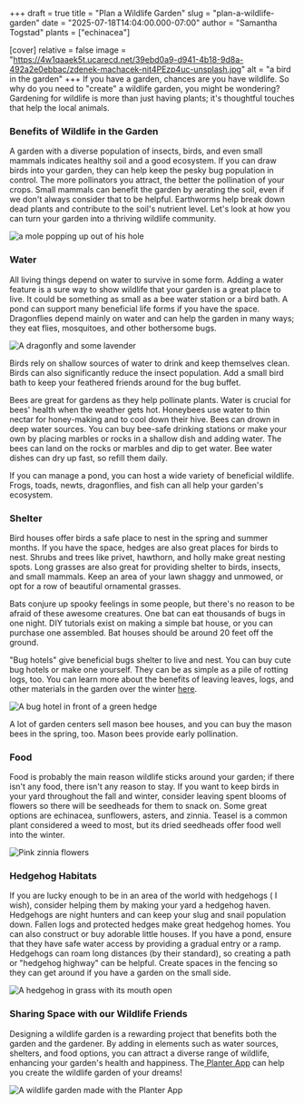 +++
draft = true
title = "Plan a Wildlife Garden"
slug = "plan-a-wildlife-garden"
date = "2025-07-18T14:04:00.000-07:00"
author = "Samantha Togstad"
plants = ["echinacea"]

[cover]
relative = false
image = "https://4w1qaaek5t.ucarecd.net/39ebd0a9-d941-4b18-9d8a-492a2e0ebbac/zdenek-machacek-nit4PEzp4uc-unsplash.jpg"
alt = "a bird in the garden"
+++
If you have a garden, chances are you have wildlife. So why do you need to "create" a wildlife garden, you might be wondering? Gardening for wildlife is more than just having plants; it's thoughtful touches that help the local animals.  

### Benefits of Wildlife in the Garden

A garden with a diverse population of insects, birds, and even small mammals indicates healthy soil and a good ecosystem. If you can draw birds into your garden, they can help keep the pesky bug population in control. The more pollinators you attract, the better the pollination of your crops. Small mammals can benefit the garden by aerating the soil, even if we don't always consider that to be helpful. Earthworms help break down dead plants and contribute to the soil's nutrient level. Let's look at how you can turn your garden into a thriving wildlife community.  

![a mole popping up out of his hole](https://4w1qaaek5t.ucarecd.net/a08d312e-f876-4218-895f-9ea03f0f1f82/getty-images-IkBGUPeyKxg-unsplash.jpg '"Heard your soil could use some help!"')

### Water

All living things depend on water to survive in some form. Adding a water feature is a sure way to show wildlife that your garden is a great place to live. It could be something as small as a bee water station or a bird bath. A pond can support many beneficial life forms if you have the space. Dragonflies depend mainly on water and can help the garden in many ways; they eat flies, mosquitoes, and other bothersome bugs. 

![A dragonfly and some lavender](https://4w1qaaek5t.ucarecd.net/c57770c5-c396-41dc-8da5-546ac837e42c/mohamed-nohassi-z0xPstTWF0U-unsplash.jpg)

Birds rely on shallow sources of water to drink and keep themselves clean. Birds can also significantly reduce the insect population. Add a small bird bath to keep your feathered friends around for the bug buffet. 

Bees are great for gardens as they help pollinate plants. Water is crucial for bees' health when the weather gets hot. Honeybees use water to thin nectar for honey-making and to cool down their hive. Bees can drown in deep water sources. You can buy bee-safe drinking stations or make your own by placing marbles or rocks in a shallow dish and adding water. The bees can land on the rocks or marbles and dip to get water. Bee water dishes can dry up fast, so refill them daily. 

If you can manage a pond, you can host a wide variety of beneficial wildlife. Frogs, toads, newts, dragonflies, and fish can all help your garden's ecosystem. 

### Shelter

Bird houses offer birds a safe place to nest in the spring and summer months. If you have the space, hedges are also great places for birds to nest. Shrubs and trees like privet, hawthorn, and holly make great nesting spots. Long grasses are also great for providing shelter to birds, insects, and small mammals. Keep an area of your lawn shaggy and unmowed, or opt for a row of beautiful ornamental grasses. 

Bats conjure up spooky feelings in some people, but there's no reason to be afraid of these awesome creatures. One bat can eat thousands of bugs in one night. DIY tutorials exist on making a simple bat house, or you can purchase one assembled. Bat houses should be around 20 feet off the ground. 

"Bug hotels" give beneficial bugs shelter to live and nest. You can buy cute bug hotels or make one yourself. They can be as simple as a pile of rotting logs, too. You can learn more about the benefits of leaving leaves, logs, and other materials in the garden over the winter [here](https://blog.planter.garden/posts/the-importance-of-garden-litter/). 

![A bug hotel in front of a green hedge](https://4w1qaaek5t.ucarecd.net/d6bacb96-5acb-4991-9df8-f7ded2029ca9/annie-spratt-gqoE8MOYSPs-unsplash.jpg)

A lot of garden centers sell mason bee houses, and you can buy the mason bees in the spring, too. Mason bees provide early pollination. 

### Food

Food is probably the main reason wildlife sticks around your garden; if there isn't any food, there isn't any reason to stay. If you want to keep birds in your yard throughout the fall and winter, consider leaving spent blooms of flowers so there will be seedheads for them to snack on. Some great options are echinacea, sunflowers, asters, and zinnia. Teasel is a common plant considered a weed to most, but its dried seedheads offer food well into the winter.  

![Pink zinnia flowers ](https://4w1qaaek5t.ucarecd.net/44475ede-1484-4a80-8456-2f702d92d1da/planterzinnias.JPEG)

### Hedgehog Habitats

If you are lucky enough to be in an area of the world with hedgehogs ( I wish), consider helping them by making your yard a hedgehog haven. Hedgehogs are night hunters and can keep your slug and snail population down. Fallen logs and protected hedges make great hedgehog homes. You can also construct or buy adorable little houses. If you have a pond, ensure that they have safe water access by providing a gradual entry or a ramp. Hedgehogs can roam long distances (by their standard), so creating a path or "hedgehog highway" can be helpful. Create spaces in the fencing so they can get around if you have a garden on the small side. 

![A hedgehog in grass with its mouth open](https://4w1qaaek5t.ucarecd.net/946af027-b718-4f23-be90-45d90b0c46f0/point-normal-npt-3LhHGY0-unsplash.jpg)

### Sharing Space with our Wildlife Friends

Designing a wildlife garden is a rewarding project that benefits both the garden and the gardener. By adding in elements such as water sources, shelters, and food options, you can attract a diverse range of wildlife, enhancing your garden's health and happiness. The[ Planter App](https://planter.garden/) can help you create the wildlife garden of your dreams!

![A wildlife garden made with the Planter App](https://4w1qaaek5t.ucarecd.net/d478a7eb-0b9d-44b6-9ab8-0e6c7a4d5e67/Screenshot%202025-07-18%20150636.png)
